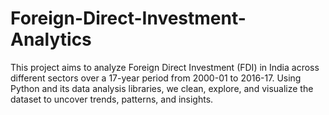 # Foreign-Direct-Investment-Analytics
This project aims to analyze Foreign Direct Investment (FDI) in India across different sectors over a 17-year period from 2000-01 to 2016-17. Using Python and its data analysis libraries, we clean, explore, and visualize the dataset to uncover trends, patterns, and insights.
